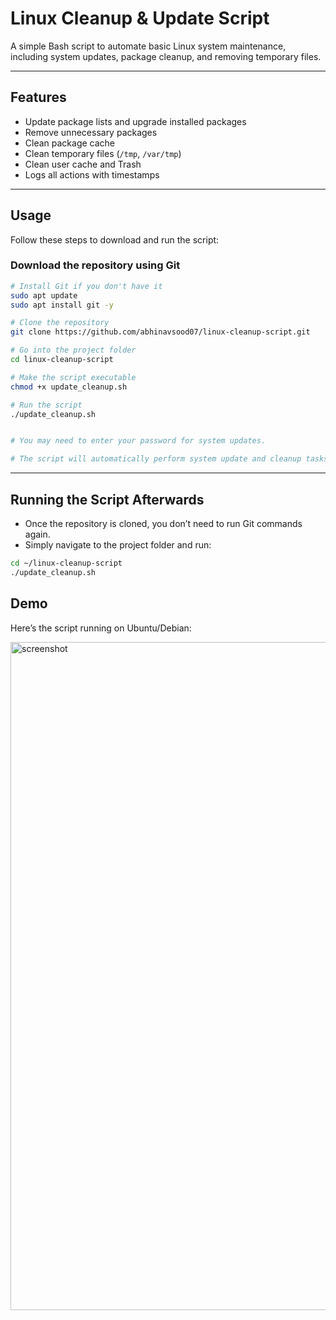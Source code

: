 # Linux Cleanup & Update Script

A simple Bash script to automate basic Linux system maintenance, including system updates, package cleanup, and removing temporary files.

---

## Features
- Update package lists and upgrade installed packages
- Remove unnecessary packages
- Clean package cache
- Clean temporary files (`/tmp`, `/var/tmp`)
- Clean user cache and Trash
- Logs all actions with timestamps

---
## Usage

Follow these steps to download and run the script:

###  Download the repository using Git
```bash
# Install Git if you don't have it
sudo apt update
sudo apt install git -y

# Clone the repository
git clone https://github.com/abhinavsood07/linux-cleanup-script.git

# Go into the project folder
cd linux-cleanup-script

# Make the script executable
chmod +x update_cleanup.sh

# Run the script
./update_cleanup.sh


# You may need to enter your password for system updates.

# The script will automatically perform system update and cleanup tasks.
```
---


## Running the Script Afterwards 
- Once the repository is cloned, you don’t need to run Git commands again.
- Simply navigate to the project folder and run:
```bash
cd ~/linux-cleanup-script
./update_cleanup.sh
```

## Demo

Here’s the script running on Ubuntu/Debian:

<img width="1276" height="1069" alt="screenshot" src="https://github.com/user-attachments/assets/9c3fed70-d115-430c-a45b-58a91fda69cd" />



